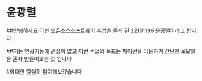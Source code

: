 윤광렬
======
##안녕하세요 이번 오픈소스소프트웨어 수업을 듣게 된 22101196 윤광렬이라고 합니다.



##저는 인공지능에 관심이 많고 이번 수업의 목표는 파이썬을 이용하여 간단한 ai모델을 혼자 만들어보는 것 입니다 


  #최대한 열심히 참여해보겠습니다
